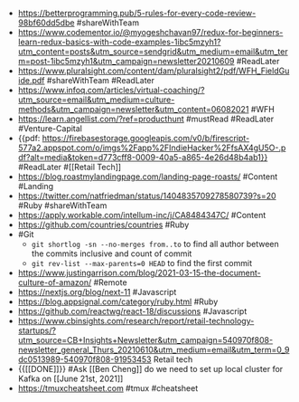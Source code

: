 - https://betterprogramming.pub/5-rules-for-every-code-review-98bf60dd5dbe #shareWithTeam
- https://www.codementor.io/@myogeshchavan97/redux-for-beginners-learn-redux-basics-with-code-examples-1ibc5mzyh1?utm_content=posts&utm_source=sendgrid&utm_medium=email&utm_term=post-1ibc5mzyh1&utm_campaign=newsletter20210609 #ReadLater
- https://www.pluralsight.com/content/dam/pluralsight2/pdf/WFH_FieldGuide.pdf #shareWithTeam #ReadLater
- https://www.infoq.com/articles/virtual-coaching/?utm_source=email&utm_medium=culture-methods&utm_campaign=newsletter&utm_content=06082021 #WFH
- https://learn.angellist.com/?ref=producthunt #mustRead #ReadLater #Venture-Capital
- {{pdf: https://firebasestorage.googleapis.com/v0/b/firescript-577a2.appspot.com/o/imgs%2Fapp%2FIndieHacker%2FfsAX4gU5O-.pdf?alt=media&token=d773cff8-0009-40a5-a865-4e26d48b4ab1}} #ReadLater #[[Retail Tech]]
- https://blog.roastmylandingpage.com/landing-page-roasts/ #Content #Landing
- https://twitter.com/natfriedman/status/1404835709278580739?s=20 #Ruby #shareWithTeam
- https://apply.workable.com/intellum-inc/j/CA8484347C/ #Content
- https://github.com/countries/countries #Ruby
- #Git
    - `git shortlog -sn --no-merges from..to` to find all author between the commits inclusive and count of commit
    - `git rev-list --max-parents=0 HEAD` to find the first commit
- https://www.justingarrison.com/blog/2021-03-15-the-document-culture-of-amazon/ #Remote
- https://nextjs.org/blog/next-11 #Javascript
- https://blog.appsignal.com/category/ruby.html #Ruby
- https://github.com/reactwg/react-18/discussions #Javascript
- https://www.cbinsights.com/research/report/retail-technology-startups/?utm_source=CB+Insights+Newsletter&utm_campaign=540970f808-newsletter_general_Thurs_20210610&utm_medium=email&utm_term=0_9dc0513989-540970f808-91953453 Retail tech
- {{[[DONE]]}} #Ask [[Ben Cheng]] do we need to set up local cluster for Kafka on [[June 21st, 2021]] 
- https://tmuxcheatsheet.com #tmux #cheatsheet
